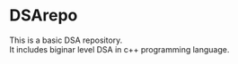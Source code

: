 # DSArepo
This is a basic DSA repository.
<br>
It includes biginar level DSA in c++ programming language.
